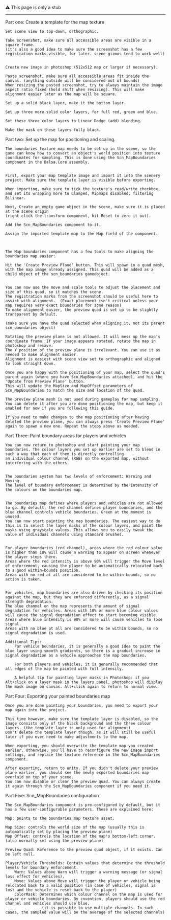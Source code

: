 :warning: This page is only a stub
  
    
    
   -------------
   
   
   Part one: Create a template for the map texture

	Set scene view to top-down, orthographic.

	Take screenshot, make sure all accessible areas are visible in a square frame.
	(it's also a good idea to make sure the screenshot has a few registration marks visible, for later. scene gizmos tend to work well)


	Create new image in photoshop (512x512 map or larger if necessary).

	Paste screenshot, make sure all accessible areas fit inside the canvas. (anything outside will be considered out of bounds)
	When resizing the pasted screenshot, try to always maintain the image aspect ratio fixed (hold shift when resizing). This will make alignment easier later as the map will be square.

	Set up a solid black layer, make it the bottom layer.

	Set up three more solid color layers, for full red, green and blue.

	Set these three color layers to Linear Dodge (add) blending.

	Make the mask on these layers fully black.



Part two: Set up the map for positioning and scaling.

	The boundaries texture map needs to be set up in the scene, so the game can know how to convert an object's world position into texture coordinates for sampling. This is done using the Scn_MapBoundaries component in the Balsa.Core assembly.
	
	
	First, export your map template image and import it into the scenery project. Make sure the template layer is visible before exporting.
	
	When importing, make sure to tick the texture's read/write checkbox, and set its wrapping more to Clamped, Mipmaps disabled, filtering Bilinear. 
	
	Next, Create an empty game object in the scene, make sure it is placed at the scene origin 
	(right click the transform component, hit Reset to zero it out).
	
	Add the Scn_MapBoundaries component to it. 
	
	Assign the imported template map to the Map field of the component.
	
	
	
	The Map boundaries component has a few tools to make aligning the boundaries map easier:
	
	Hit the 'Create Preview Plane' button. This will spawn in a quad mesh, with the map image already assigned. This quad will be added as a child object of the scn_boundaries gameobject.
		
		
	You can now use the move and scale tools to adjust the placement and size of this quad, so it matches the scene.
	The registration marks from the screenshot should be useful here to assist with alignment. 	(Exact placement isn't critical unless your map requires very exact boundaries for some reason)
	To make alignment easier, the preview quad is set up to be slightly transparent by default.
	
	(make sure you have the quad selected when aligning it, not its parent scn_boundaries object)
	
	Rotating the preview plane is not allowed. It will mess up the map's coordinate frame. If your image appears rotated, rotate the map in photoshop and resave.	
	The Y position of the preview plane is irrelevant. You can use it as needed to make alignment easier.
	Alignment is easiest with scene view set to orthographic and aligned to look straight down.
	
	Once you are happy with the positioning of your map, select the quad's parent again (where you have Scn_MapBoundaries attached), and hit the 'Update from Preview Plane' button.
	This will update the MapSize and MapOffset parameters of Scn_MapBoundaries to match the size and location of the quad.
	
	The preview plane mesh is not used during gameplay for map sampling. 
	You can delete it after you are done positioning the map, but keep it enabled for now if you are following this guide.

	If you need to make changes to the map positioning after having deleted the preview plane, you can always press 'Create Preview Plane' again to spawn a new one. Repeat the steps above as needed.

	




Part Three: Paint boundary areas for players and vehicles

	You can now return to photoshop and start painting your map boundaries. The colour layers you set up earlier are set to blend in such a way that each of them is directly controlling 
	an individual colour channel (RGB) on the exported map, without interfering with the others.
	
	
	The boundaries system has two levels of enforcement: Warning and Moving.
	The level of boundary enforcement is determined by the intensity of the colours on the boundaries map. 


	The boundaries map defines where players and vehicles are not allowed to go. By default, the red channel defines player boundaries, and the blue channel controls vehicle boundaries. Green at the moment is unused.
	You can now start painting the map boundaries. The easiest way to do this is to select the layer masks of the colour layers, and paint the masks using grayscale values. This allows you to easily tweak the value of individual channels using standard brushes.

	
	For player boundaries (red channel), areas where the red colour value is higher than 10% will cause a warning to appear on screen whenever the player steps there. 
	Areas where the red intensity is above 90% will trigger the Move level of enforcement, causing the player to be automatically relocated back to a good within-bounds position.
	Areas with no red at all are considered to be within bounds, so no action is taken.


	For vehicles, map boundaries are also driven by checking its position against the map, but they are enforced differently, as a signal strength degradation. 
	The blue channel on the map represents the amount of signal degradation for vehicles. Areas with 10% or more blue colour values will cause the signal degradation effect to start becoming visible.
	Areas where blue intensity is 90% or more will cause vehicles to lose signal.
	Areas with no blue at all are considered to be within bounds, so no signal degradation is used.

	Additional Tips: 
		For vehicle boundaries, it is generally a good idea to paint the blue layer using smooth gradients, so there is a gradual increase in signal degradation as a vehicle approaches the map boundaries.

		For both players and vehicles, it is generally recommended that all edges of the map be painted with full intensity.
	
		A helpful tip for painting layer masks in Photoshop: if you Alt+click on a layer mask in the layers panel, photoshop will display the mask image on canvas. Alt+click again to return to normal view.
	

Part Four: Exporting your painted boundaries map
	
	Once you are done painting your boundaries, you need to export your map again into the project.
	
	This time however, make sure the template layer is disabled, so the image consists only of the black background and the three colour layers. (the template layer is only used for alignment)
	Don't delete the template layer though, as it will still be useful later if you ever need to make adjustments to the map. 

	When exporting, you should overwrite the template map you created earlier. Otherwise, you'll have to reconfigure the new image import settings, and replace the texture reference in the Scn_MapBoundaries component.
	
	After exporting, return to unity. If you didn't delete your preview plane earlier, you should see the newly exported boundaries map overlaid on top of your scene.
	You can now disable or clear the preview quad. You can always create it again through the Scn_MapBoundaries component if you need it. 

	
	
Part Five: Scn_MapBoundaries configuration

	The Scn_MapBoundaries component is pre-configured by default, but it has a few user-configurable parameters. These are explained here:
	
	Map: points to the boundaries map texture asset.
	
	Map Size: controls the world size of the map (usually this is automatically set by placing the preview plane)
	Map Offset: controls the location of the map's bottom-left corner. (also normally set using the preview plane)
	
	Preview Quad: Reference to the preview quad object, if it exists. Can be left null.
	
	Player/Vehicle Thresholds: Contain values that determine the threshold levels for boundary enforcement. 
		Warn: Values above Warn will trigger a warning message (or signal loss effect for vehicles). 
		Move: Values above Move will trigger the player or vehicle being relocated back to a valid position (in case of vehicles, signal is lost and the vehicle is reset back to the player)
		ColorMask: Determines which colour channel on the map is used for player or vehicle boundaries. By cnvention, players should use the red channel and vehicles should use blue.
					(it is possible to use multiple channels. In such cases, the sampled value will be the average of the selected channels)
		

